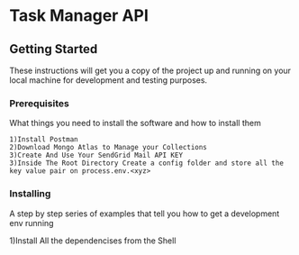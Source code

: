 # Task Manager API



## Getting Started

These instructions will get you a copy of the project up and running on your local machine for development and testing purposes. 

### Prerequisites

What things you need to install the software and how to install them

```
1)Install Postman
2)Download Mongo Atlas to Manage your Collections
3)Create And Use Your SendGrid Mail API KEY
3)Inside The Root Directory Create a config folder and store all the key value pair on process.env.<xyz>

```

### Installing

A step by step series of examples that tell you how to get a development env running

1)Install All the dependencises from the Shell 

```

```


